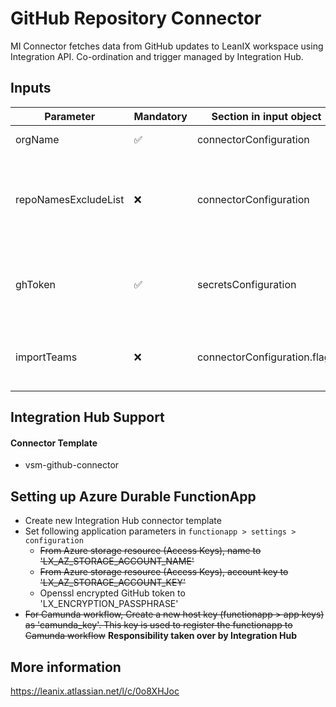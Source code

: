 # GitHub Repository Connector

MI Connector fetches data from GitHub updates to LeanIX workspace using Integration API. Co-ordination and trigger managed by
Integration Hub.

## Inputs

| Parameter            | Mandatory | Section in input object      | Format           | Description                                                                                                                                                                                |
| -------------------- | --------- | ---------------------------- | ---------------- | ------------------------------------------------------------------------------------------------------------------------------------------------------------------------------------------ |
| orgName              | ✅        | connectorConfiguration       | Plain Text       | Name of the github organization to be scanned                                                                                                                                              |
| repoNamesExcludeList | ❌        | connectorConfiguration       | Array of strings | Array of regex expressions to identify repositories, that should not be included in the scanning result, by their names (eg.: ["allThatIncludeThisSubstring", "^start-with", "end-with$"]) |
| ghToken              | ✅        | secretsConfiguration         | Plain Text       | Github token for repository access. It will be hidden in the integrationHub UI. The minimum scope of the token that needs to be set is "admin:org"-"read:org".                             |
| importTeams          | ❌        | connectorConfiguration.flags | boolean          | If you do not use Teams in your GitHub organization, or you don’t want to add them to LeanIX VSM, change the value to "falseb.                                                             |

## Integration Hub Support

#### Connector Template

- vsm-github-connector

## Setting up Azure Durable FunctionApp

- Create new Integration Hub connector template
- Set following application parameters in `functionapp > settings > configuration`
  - ~~From Azure storage resource (Access Keys), name to 'LX_AZ_STORAGE_ACCOUNT_NAME'~~
  - ~~From Azure storage resource (Access Keys), account key to 'LX_AZ_STORAGE_ACCOUNT_KEY'~~
  - Openssl encrypted GitHub token to 'LX_ENCRYPTION_PASSPHRASE'
- ~~For Camunda workflow, Create a new host key (functionapp > app keys) as 'camunda_key'. This key is used to register the
  functionapp to Camunda workflow~~ **Responsibility taken over by Integration Hub**

## More information

https://leanix.atlassian.net/l/c/0o8XHJoc
